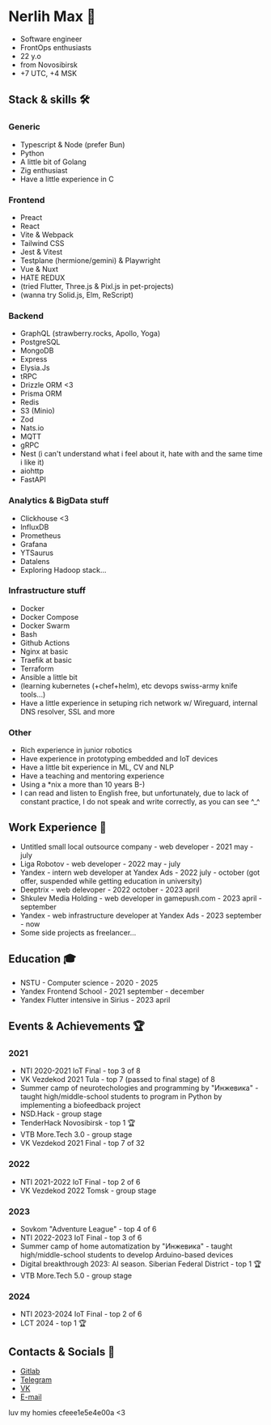 # Nerlih Max 👋

- Software engineer
- FrontOps enthusiasts
- 22 y.o
- from Novosibirsk
- +7 UTC, +4 MSK

## Stack & skills 🛠️

### Generic

- Typescript & Node (prefer Bun)
- Python
- A little bit of Golang
- Zig enthusiast
- Have a little experience in C

### Frontend

- Preact
- React
- Vite & Webpack
- Tailwind CSS
- Jest & Vitest
- Testplane (hermione/gemini) & Playwright
- Vue & Nuxt
- HATE REDUX
- (tried Flutter, Three.js & Pixl.js in pet-projects)
- (wanna try Solid.js, Elm, ReScript)

### Backend

- GraphQL (strawberry.rocks, Apollo, Yoga)
- PostgreSQL
- MongoDB
- Express
- Elysia.Js
- tRPC
- Drizzle ORM <3
- Prisma ORM
- Redis
- S3 (Minio)
- Zod
- Nats.io
- MQTT
- gRPC
- Nest (i can't understand what i feel about it, hate with and the same time i like it)
- aiohttp
- FastAPI

### Analytics & BigData stuff

- Clickhouse <3
- InfluxDB
- Prometheus
- Grafana
- YTSaurus
- Datalens
- Exploring Hadoop stack...

### Infrastructure stuff

- Docker
- Docker Compose
- Docker Swarm
- Bash
- Github Actions
- Nginx at basic
- Traefik at basic
- Terraform
- Ansible a little bit
- (learning kubernetes (+chef+helm), etc devops swiss-army knife tools...)
- Have a little experience in setuping rich network w/ Wireguard, internal DNS resolver, SSL and more

### Other

- Rich experience in junior robotics
- Have experience in prototyping embedded and IoT devices
- Have a little bit experience in ML, CV and NLP
- Have a teaching and mentoring experience
- Using a *nix a more than 10 years B-)
- I can read and listen to English free, but unfortunately, due to lack of constant practice, I do not speak and write correctly, as you can see ^_^

## Work Experience 💼

- Untitled small local outsource company - web developer - 2021 may - july
- Liga Robotov - web developer - 2022 may - july
- Yandex - intern web developer at Yandex Ads - 2022 july - october (got offer, suspended while getting education in university)
- Deeptrix - web delevoper - 2022 october - 2023 april
- Shkulev Media Holding - web developer in gamepush.com - 2023 april - september
- Yandex - web infrastructure developer at Yandex Ads - 2023 september - now
- Some side projects as freelancer...

## Education 🎓

- NSTU - Computer science - 2020 - 2025
- Yandex Frontend School - 2021 september - december
- Yandex Flutter intensive in Sirius - 2023 april

## Events & Achievements 🏆

### 2021

- NTI 2020-2021 IoT Final - top 3 of 8
- VK Vezdekod 2021 Tula - top 7 (passed to final stage) of 8
- Summer camp of neurotechologies and programming by "Инжевика" - taught high/middle-school students to program in Python by implementing a biofeedback project
- NSD.Hack - group stage
- TenderHack Novosibirsk - top 1 🏆
- VTB More.Tech 3.0 - group stage
- VK Vezdekod 2021 Final - top 7 of 32

### 2022

- NTI 2021-2022 IoT Final - top 2 of 6
- VK Vezdekod 2022 Tomsk - group stage

### 2023

- Sovkom "Adventure League" - top 4 of 6
- NTI 2022-2023 IoT Final - top 3 of 6
- Summer camp of home automatization by "Инжевика" - taught high/middle-school students to develop Arduino-based devices
- Digital breakthrough 2023: AI season. Siberian Federal District - top 1 🏆
- VTB More.Tech 5.0 - group stage

### 2024

- NTI 2023-2024 IoT Final - top 2 of 6
- LCT 2024 - top 1 🏆

## Contacts & Socials 📮
- [Gitlab](https://gitlab.com/nerlihmax)
- [Telegram](https://t.me/nerlihmax)
- [VK](https://vk.com/nerlihmax)
- [E-mail](mailto://nerlihmax@yandex.ru)

luv my homies cfeee1e5e4e00a <3
